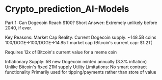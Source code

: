 # Crypto_prediction_AI-Models

Part 1: Can Dogecoin Reach $100?
Short Answer: Extremely unlikely before 2040, if ever.

Key Reasons:
Market Cap Reality:
Current Dogecoin supply: ~148.5B coins
100/DOGE→100/DOGE→14.85T market cap (Bitcoin's current cap: $1.2T)

Requires 12x of Bitcoin's current value for a meme coin

Inflationary Supply:
5B new Dogecoin minted annually (3.3% inflation)
Unlike Bitcoin's fixed 21M supply
Utility Limitations:
No smart contract functionality
Primarily used for tipping/payments rather than store of value
